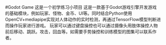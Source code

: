 #Godot Game
这是一个初学练习小项目
这是一款基于Godot游戏引擎开发游戏的基础模块，例如玩家、怪物、金币、UI等。同时结合Python使用OpenCV+mediapipe实现对人体动作的实时检测，再通过TensorFlow模型判断进而操作玩家进行游戏。
玩家可以通过键盘操控也可以通过摄像头用肢体操控人物前后移动、跳跃。攻击，回血等。如需要手势操控和训练模型的图集可以联系作者。
